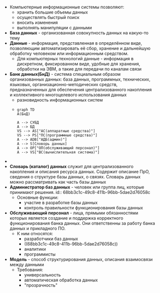 - Компьютерные информационные системы позволяют:
	- хранить большие объемы данных
	- осуществлять быстрый поиск
	- вносить изменения
	- выполнять манипуляции с данными
- **База данных** - организованная совокупность данных на какую-то тему
- **Данные** - информация, представленная в определённом виде, позволяющим автоматизировать её сбор, хранение и дальнейшую обработку человеком или информационным средством.
	- Для компьютерных технологий данные - информация в дискретном, фиксированном виде, удобные для хранения, обработки на ЭВМ, а такие для передачи по каналам связи
- **Банк данных(БнД)** - система специальным образом организованных данных: база данных, программных, технических, языковых, организационно-методических средств, предназначенных для обеспечения централизованного накопления и коллективного многоцелевого использования данных
	- разновидность информационных систем
	- ```mermaid
	  graph TD
	  A(БнД)
	  
	  A --> СУБД
	  A --> БД
	  VS --> AS["АС(аппаратные средства)"]
	  VS --> PS["ПС(программные средства)"]
	  A --> ADB["АДБ(админ)"]
	  A --> S[Словорь данных]
	  A --> OP["ОП(обслуживающий персонал)"]
	  A --> VS["ВС(вычислительная система)"]
	  ```
-
- **Словарь (каталог) данных** служит для централизованного накопления и описания ресурса данных. Содержит описание ПрО, сведения о структуре базы данных, о связях. Словарь данных можно рассматривать как часть базы данных
- **Администратор баз данных** - человек или группа лиц, которые принимают решения.
  id:: 68bb3c1c-49c8-411b-96bb-5dae2d76058c
	- Основные функции:
		- участие в разработке базы данных
		- контроль правильности функционирования базы данных
- **Обслуживающий персонал** - лица, прямыми обязанностями которых является создание и поддержка корректного функционирования банка данных. Они ответственны за работу банка данных и прикладного ПО.
	- К ним относятся:
		- разработчики баз данных
		- ((68bb3c1c-49c8-411b-96bb-5dae2d76058c))
		- аналитики
		- программисты
- **Модель** - способ структурирования данных, описания взаимосвязи между данными
	- Требования:
		- универсальность
		- автоматическая обработка данных
		- "прозрачность"